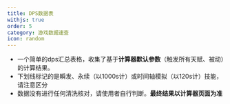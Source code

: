```yaml
---
title: DPS数据表
withjs: true
order: 5
category: 游戏数据速查
icon: random
---
```

- 一个简单的dps汇总表格，收集了基于**计算器默认参数**（触发所有天赋、被动）的计算结果。
- 下划线标记的是瞬发、永续（以1000s计）或时间轴模拟（以120s计）技能，请注意区分
- 数据没有进行任何清洗核对，请使用者自行判断。**最终结果以计算器页面为准**